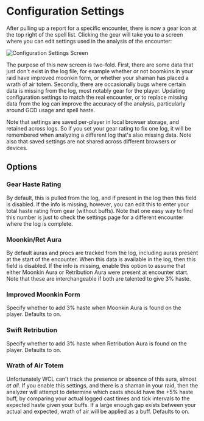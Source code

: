 # Configuration Settings

After pulling up a report for a specific encounter, there is now a gear icon at the top right of the spell list. Clicking the gear will take you to a screen where you can edit settings used in the
analysis of the encounter:

![Configuration Settings Screen](https://raw.githubusercontent.com/korbrawr/feral/main/docs/images/settings-screen.png)

The purpose of this new screen is two-fold. First, there are some data that just don't exist in the log file, for
example whether or not boomkins in your raid have improved moonkin form, or whether your shaman has placed a wrath
of air totem. Secondly, there are occasionally bugs where certain data is missing from the log, most notably gear for the player. Updating configuration settings to match the real encounter, or to replace missing data from the log can improve the accuracy of the analysis, particularly around GCD usage and spell haste.

Note that settings are saved per-player in local browser storage, and retained across logs. So if you set your gear rating
to fix one log, it will be remembered when analyzing a different log that's also missing data. Note also that saved
settings are not shared across different browsers or devices.

## Options

### Gear Haste Rating

By default, this is pulled from the log, and if present in the log then this field is disabled. If the info is missing,
however, you can edit this to enter your total haste rating from gear (without buffs). Note that one easy way to find
this number is just to check the settings page for a different encounter where the log is complete.

### Moonkin/Ret Aura

By default auras and procs are tracked from the log, including auras present at the start of the encounter. When this data
is available in the log, then this field is disabled. If the info is missing, enable this option to assume that either
Moonkin Aura or Retribution Aura were present at encounter start. Note that these are interchangeable if both are talented to
give 3% haste.

### Improved Moonkin Form

Specify whether to add 3% haste when Moonkin Aura is found on the player. Defaults to on.

### Swift Retribution

Specify whether to add 3% haste when Retribution Aura is found on the player. Defaults to on.

### Wrath of Air Totem

Unfortunately WCL can't track the presence or absence of this aura, almost _at all_. If you enable this settings,
and there is a shaman in your raid, then the analyzer will attempt to determine which casts should have the +5% haste buff,
by comparing your actual logged cast times and tick intervals to the expected haste given your buffs. If a large enough gap exists
between your actual and expected, wrath of air will be applied as a buff. Defaults to on.
